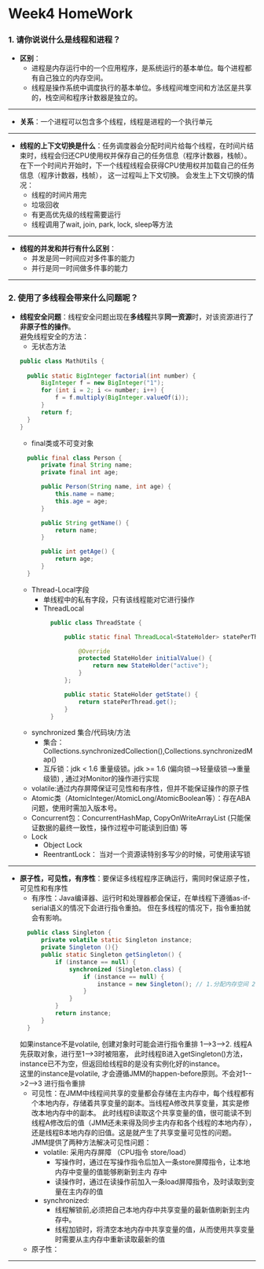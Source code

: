 Week4 HomeWork
============
### 1. 请你说说什么是线程和进程？

- **区别**：
  - 进程是内存运行中的一个应用程序，是系统运行的基本单位。每个进程都有自己独立的内存空间。
  - 线程是操作系统中调度执行的基本单位。多线程间堆空间和方法区是共享的，栈空间和程序计数器是独立的。
-------
- **关系**：一个进程可以包含多个线程，线程是进程的一个执行单元
-------
- **线程的上下文切换是什么**：任务调度器会分配时间片给每个线程，在时间片结束时，线程会归还CPU使用权并保存自己的任务信息（程序计数器，栈帧）。
在下一个时间片开始时，下一个线程线程会获得CPU使用权并加载自己的任务信息（程序计数器，栈帧）， 这一过程叫上下文切换。
会发生上下文切换的情况：
  - 线程的时间片用完
  - 垃圾回收
  - 有更高优先级的线程需要运行
  - 线程调用了wait, join, park, lock, sleep等方法
-------
- **线程的并发和并行有什么区别**：
  - 并发是同一时间应对多件事的能力
  - 并行是同一时间做多件事的能力
-----------------

### 2. 使用了多线程会带来什么问题呢？

- **线程安全问题**：线程安全问题出现在**多线程**共享**同一资源**时，对该资源进行了**非原子性的操作**。
<br/>避免线程安全的方法：
  - 无状态方法 <br/>
  ```java
  public class MathUtils {
    
    public static BigInteger factorial(int number) {
        BigInteger f = new BigInteger("1");
        for (int i = 2; i <= number; i++) {
            f = f.multiply(BigInteger.valueOf(i));
        }
        return f;
    }
  }
  ```
  - final类或不可变对象
  ```java
    public final class Person {
        private final String name;
        private final int age;

        public Person(String name, int age) {
            this.name = name;
            this.age = age;
        }

        public String getName() {
            return name;
        }

        public int getAge() {
            return age;
        }
    }
  ```
  - Thread-Local字段
    - 单线程中的私有字段，只有该线程能对它进行操作
    - ThreadLocal
      ```java
        public class ThreadState {
    
            public static final ThreadLocal<StateHolder> statePerThread = new ThreadLocal<StateHolder>() {
    
                @Override
                protected StateHolder initialValue() {
                    return new StateHolder("active");  
                }
            };
    
            public static StateHolder getState() {
                return statePerThread.get();
            }
        }
      ```
  - synchronized 集合/代码块/方法
    - 集合： Collections.synchronizedCollection(),Collections.synchronizedMap()
    - 互斥锁：jdk < 1.6 重量级锁。jdk >= 1.6 (偏向锁-->轻量级锁-->重量级锁) , 通过对Monitor的操作进行实现
  - volatile:通过内存屏障保证可见性和有序性，但并不能保证操作的原子性
  - Atomic类（AtomicInteger/AtomicLong/AtomicBoolean等）：存在ABA问题，使用时需加入版本号。
  - Concurrent包：ConcurrentHashMap, CopyOnWriteArrayList (只能保证数据的最终一致性，操作过程中可能读到旧值) 等
  - Lock
    - Object Lock
    - ReentrantLock： 当对一个资源读特别多写少的时候，可使用读写锁
-------
- **原子性，可见性，有序性**：要保证多线程程序正确运行，需同时保证原子性，可见性和有序性
  - 有序性：Java编译器、运行时和处理器都会保证，在单线程下遵循as-if-serial语义的情况下会进行指令重拍。
  但在多线程的情况下，指令重拍就会有影响。
  ```java
    public class Singleton {  
        private volatile static Singleton instance;  
        private Singleton (){}  
        public static Singleton getSingleton() {  
            if (instance == null) {  
                synchronized (Singleton.class) {  
                    if (instance == null) {  
                        instance = new Singleton(); // 1.分配内存空间 2.实例化对象instance 3.将instance指向刚分配的内存
                    }  
                }  
            }  
            return instance;  
        }  
    }
  ```
  如果instance不是volatile, 创建对象时可能会进行指令重排 1-->3-->2. 线程A先获取对象，进行至1-->3时被阻塞，
  此时线程B进入getSingleton()方法， instance已不为空，但返回给线程B的是没有实例化好的instance。<br/>
  这里的instance是volatile, 才会遵循JMM的happen-before原则。不会对1-->2-->3 进行指令重排
  - 可见性：在JMM中线程间共享的变量都会存储在主内存中，每个线程都有个本地内存，存储着共享变量的副本。当线程A修改共享变量，其实是修改本地内存中的副本。
  此时线程B读取这个共享变量的值，很可能读不到线程A修改后的值（JMM还未来得及同步主内存和各个线程的本地内存），还是线程B本地内存的旧值。这是就产生了共享变量可见性的问题。<br/>
  JMM提供了两种方法解决可见性问题：
    - volatile: 采用内存屏障 （CPU指令 store/load）
      - 写操作时，通过在写操作指令后加入一条store屏障指令，让本地内存中变量的值能够刷新到主内
        存中
      - 读操作时，通过在读操作前加入一条load屏障指令，及时读取到变量在主内存的值
    - synchronized: 
      - 线程解锁前,必须把自己本地内存中共享变量的最新值刷新到主内存中。
      - 线程加锁时，将清空本地内存中共享变量的值，从而使用共享变量时需要从主内存中重新读取最新的值
  - 原子性：
-----------------